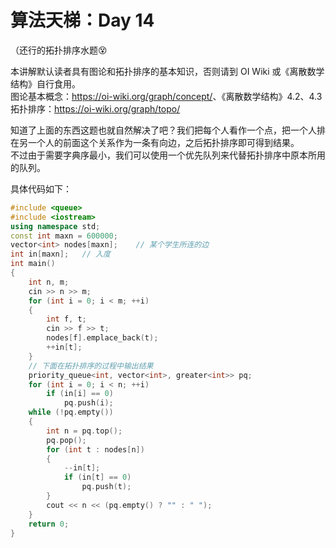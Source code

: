 # 算法天梯：Day 14

（还行的拓扑排序水题😵

本讲解默认读者具有图论和拓扑排序的基本知识，否则请到 OI Wiki 或《离散数学结构》自行食用。  
图论基本概念：<https://oi-wiki.org/graph/concept/>、《离散数学结构》4.2、4.3  
拓扑排序：<https://oi-wiki.org/graph/topo/>

知道了上面的东西这题也就自然解决了吧？我们把每个人看作一个点，把一个人排在另一个人的前面这个关系作为一条有向边，之后拓扑排序即可得到结果。  
不过由于需要字典序最小，我们可以使用一个优先队列来代替拓扑排序中原本所用的队列。

具体代码如下：

```c++
#include <queue>
#include <iostream>
using namespace std;
const int maxn = 600000;
vector<int> nodes[maxn];    // 某个学生所连的边
int in[maxn];   // 入度
int main()
{
    int n, m;
    cin >> n >> m;
    for (int i = 0; i < m; ++i)
    {
        int f, t;
        cin >> f >> t;
        nodes[f].emplace_back(t);
        ++in[t];
    }
    // 下面在拓扑排序的过程中输出结果
    priority_queue<int, vector<int>, greater<int>> pq;
    for (int i = 0; i < n; ++i)
        if (in[i] == 0)
            pq.push(i);
    while (!pq.empty())
    {
        int n = pq.top();
        pq.pop();
        for (int t : nodes[n])
        {
            --in[t];
            if (in[t] == 0)
                pq.push(t);
        }
        cout << n << (pq.empty() ? "" : " ");
    }
    return 0;
}
```
